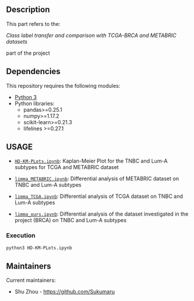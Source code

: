 ## Description

This part refers to the:

*Class label transfer and comparison with TCGA-BRCA and METABRIC datasets* 

part of the project



## Dependencies


This repository requires the following modules:

* [Python 3](https://www.python.org/downloads/)
* Python libraries:
   * pandas>=0.25.1
   * numpy>=1.17.2
   * scikit-learn>=0.21.3
   * lifelines >=0.27.1


## USAGE

* [`HD-KM-PLots.ipynb`](HD-KM-PLots.ipynb): Kaplan-Meier Plot for the TNBC and Lum-A subtypes for TCGA and METABRIC dataset

* [`limma_METABRIC.ipynb`](limma_METABRIC.ipynb): Differential analysis of METABRIC dataset on TNBC and Lum-A subtypes

* [`limma_TCGA.ipynb`](limma_TCGA.ipynb): Differential analysis of TCGA dataset on TNBC and Lum-A subtypes

* [`limma_ours.ipynb`](limma_ours.ipynb): Differential analysis of the dataset investigated in the project (BRCA) on TNBC and Lum-A subtypes

### Execution
```bash
python3 HD-KM-PLots.ipynb
```
## Maintainers

Current maintainers:
 * Shu Zhou - https://github.com/Sukumaru
